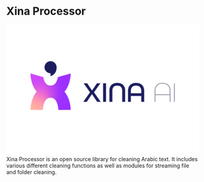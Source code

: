 # Xina Processor
![Xina](./imgs/logo.png)
Xina Processor is an open source library for cleaning Arabic text. It includes various different cleaning functions as well as modules for streaming file and folder cleaning.